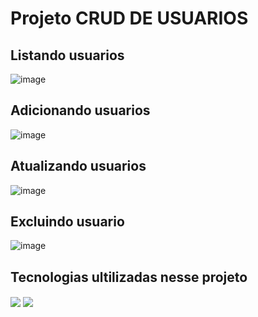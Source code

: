 <h1>Projeto CRUD DE USUARIOS</h1>

<h2>Listando usuarios</h2>

![image](https://github.com/Leonardofilipe-dev/userlist/assets/114321505/c323cdbc-62ab-41e1-ac9c-ccf101b88dbd)


<h2>Adicionando usuarios</h2>

![image](https://github.com/Leonardofilipe-dev/userlist/assets/114321505/44a20df1-0773-42ac-9797-c715bc7af744)

<h2>Atualizando usuarios</h2>

![image](https://github.com/Leonardofilipe-dev/userlist/assets/114321505/c51337e2-e9b4-428c-b197-2d0f3cd9b26b)

<h2>Excluindo usuario</h2>

![image](https://github.com/Leonardofilipe-dev/userlist/assets/114321505/84cc27bb-c8f9-48c1-9124-65a9353ba7b7)

<h2>Tecnologias ultilizadas nesse projeto</h2>

<img align="center" src="https://img.shields.io/badge/MySQL-005C84?style=for-the-badge&logo=mysql&logoColor=white">

<img align="center" src="https://img.shields.io/badge/PHP-777BB4?style=for-the-badge&logo=php&logoColor=white">



